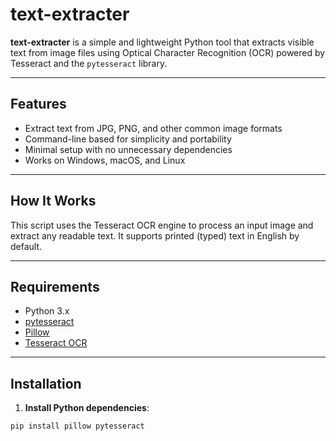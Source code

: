 # text-extracter

**text-extracter** is a simple and lightweight Python tool that extracts visible text from image files using Optical Character Recognition (OCR) powered by Tesseract and the `pytesseract` library.

---

## Features

- Extract text from JPG, PNG, and other common image formats
- Command-line based for simplicity and portability
- Minimal setup with no unnecessary dependencies
- Works on Windows, macOS, and Linux

---

## How It Works

This script uses the Tesseract OCR engine to process an input image and extract any readable text. It supports printed (typed) text in English by default.

---

## Requirements

- Python 3.x
- [pytesseract](https://pypi.org/project/pytesseract/)
- [Pillow](https://pypi.org/project/Pillow/)
- [Tesseract OCR](https://github.com/tesseract-ocr/tesseract)

---

## Installation

1. **Install Python dependencies**:

```bash
pip install pillow pytesseract
